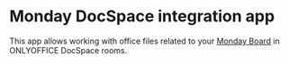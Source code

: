 # Monday DocSpace integration app

This app allows working with office files related to your [Monday Board](https://monday.com/) in ONLYOFFICE DocSpace rooms.

